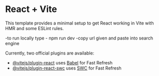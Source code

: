 # React + Vite

This template provides a minimal setup to get React working in Vite with HMR and some ESLint rules.

-to run locally type - npm run dev
-copy url given and paste into search engine


Currently, two official plugins are available:

- [@vitejs/plugin-react](https://github.com/vitejs/vite-plugin-react/blob/main/packages/plugin-react/README.md) uses [Babel](https://babeljs.io/) for Fast Refresh
- [@vitejs/plugin-react-swc](https://github.com/vitejs/vite-plugin-react-swc) uses [SWC](https://swc.rs/) for Fast Refresh
